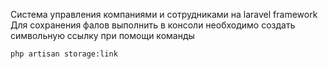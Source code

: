 Система управления компаниями и сотрудниками на laravel framework
Для сохранения фалов выполнить в консоли необходимо создать символьную ссылку при помощи команды
```
php artisan storage:link
```
